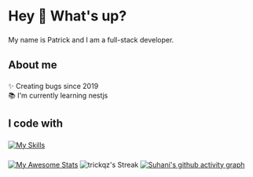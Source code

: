 <h1 align="left">Hey 👋 What's up?</h1>

###

<p align="left">My name is Patrick and I am a full-stack developer.</p>

###

<h2 align="left">About me</h2>

###

<p align="left">✨ Creating bugs since 2019<br>📚 I'm currently learning nestjs</p>

###

<h2 align="left">I code with</h2>

###

[![My Skills](https://skillicons.dev/icons?i=nextjs,react,tailwindcss,nestjs,typescript,docker,nodejs,postgresql,prisma,javascript,html,css,python)](https://skillicons.dev)

###

  [![My Awesome Stats](https://awesome-github-stats.azurewebsites.net/user-stats/trickqz?cardType=github&theme=react&preferLogin=false&Border=00000000)](https://git.io/awesome-stats-card)
  ![trickqz's Streak](https://github-readme-streak-stats.herokuapp.com/?user=trickqz&theme=react&hide_border=true)
  [![Suhani's github activity graph](https://github-readme-activity-graph.vercel.app/graph?username=trickqz&theme=react&show_icons=true&hide_border=true&layout=compact)](https://github.com/suhaanigurjar/github-readme-activity-graph)
